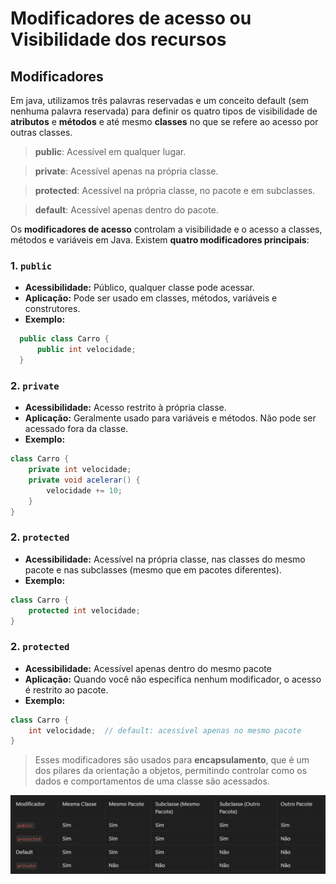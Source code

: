 # Modificadores de acesso ou Visibilidade dos recursos

## Modificadores
Em java, utilizamos três palavras reservadas e um conceito default (sem nenhuma palavra reservada) para definir os quatro tipos de visibilidade de **atributos** e **métodos** e até mesmo **classes** no que se refere ao acesso por outras classes.

> **public**: Acessível em qualquer lugar.

> **private**: Acessível apenas na própria classe.

> **protected**: Acessível na própria classe, no pacote e em subclasses.

> **default**: Acessível apenas dentro do pacote.


Os **modificadores de acesso** controlam a visibilidade e o acesso a classes, métodos e variáveis em Java. Existem **quatro modificadores principais**:

### 1. `public`
- **Acessibilidade:** Público, qualquer classe pode acessar.
- **Aplicação:** Pode ser usado em classes, métodos, variáveis e construtores.
- **Exemplo:**
```java
  public class Carro {
      public int velocidade;
  }
```

### 2. `private`
- **Acessibilidade:** Acesso restrito à própria classe.
- **Aplicação:** Geralmente usado para variáveis e métodos. Não pode ser acessado fora da classe.
- **Exemplo:**
```java
class Carro {
    private int velocidade;
    private void acelerar() {
        velocidade += 10;
    }
}
```

### 2. `protected`
- **Acessibilidade:** Acessível na própria classe, nas classes do mesmo pacote e nas subclasses (mesmo que em pacotes diferentes).
- **Exemplo:**
```java
class Carro {
    protected int velocidade;
}

```

### 2. `protected`
- **Acessibilidade:** Acessível apenas dentro do mesmo pacote
- **Aplicação:** Quando você não especifica nenhum modificador, o acesso é restrito ao pacote.
- **Exemplo:**
```java
class Carro {
    int velocidade;  // default: acessível apenas no mesmo pacote
}
```
> Esses modificadores são usados para **encapsulamento**, que é um dos pilares da orientação a objetos, permitindo controlar como os dados e comportamentos de uma classe são acessados.

![modificadores](/img/modificadores.png)

